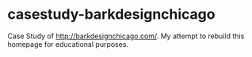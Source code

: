 # casestudy-barkdesignchicago
Case Study of http://barkdesignchicago.com/. My attempt to rebuild this homepage for educational purposes.
